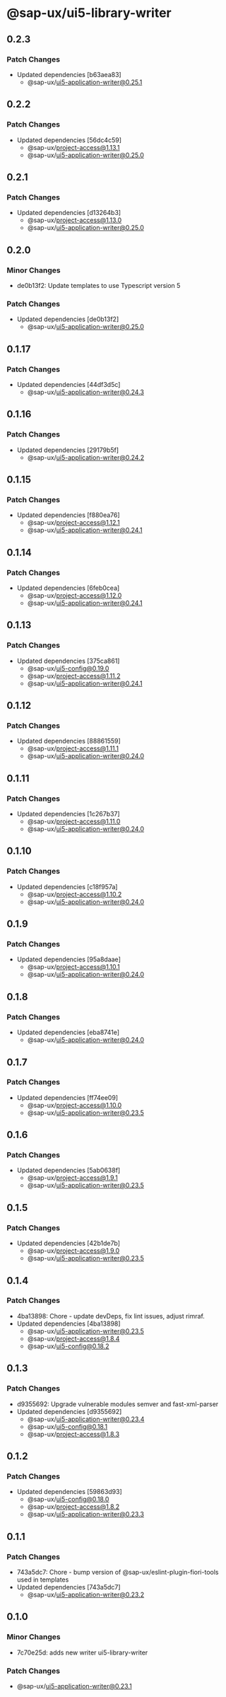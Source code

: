 # @sap-ux/ui5-library-writer

## 0.2.3

### Patch Changes

-   Updated dependencies [b63aea83]
    -   @sap-ux/ui5-application-writer@0.25.1

## 0.2.2

### Patch Changes

-   Updated dependencies [56dc4c59]
    -   @sap-ux/project-access@1.13.1
    -   @sap-ux/ui5-application-writer@0.25.0

## 0.2.1

### Patch Changes

-   Updated dependencies [d13264b3]
    -   @sap-ux/project-access@1.13.0
    -   @sap-ux/ui5-application-writer@0.25.0

## 0.2.0

### Minor Changes

-   de0b13f2: Update templates to use Typescript version 5

### Patch Changes

-   Updated dependencies [de0b13f2]
    -   @sap-ux/ui5-application-writer@0.25.0

## 0.1.17

### Patch Changes

-   Updated dependencies [44df3d5c]
    -   @sap-ux/ui5-application-writer@0.24.3

## 0.1.16

### Patch Changes

-   Updated dependencies [29179b5f]
    -   @sap-ux/ui5-application-writer@0.24.2

## 0.1.15

### Patch Changes

-   Updated dependencies [f880ea76]
    -   @sap-ux/project-access@1.12.1
    -   @sap-ux/ui5-application-writer@0.24.1

## 0.1.14

### Patch Changes

-   Updated dependencies [6feb0cea]
    -   @sap-ux/project-access@1.12.0
    -   @sap-ux/ui5-application-writer@0.24.1

## 0.1.13

### Patch Changes

-   Updated dependencies [375ca861]
    -   @sap-ux/ui5-config@0.19.0
    -   @sap-ux/project-access@1.11.2
    -   @sap-ux/ui5-application-writer@0.24.1

## 0.1.12

### Patch Changes

-   Updated dependencies [88861559]
    -   @sap-ux/project-access@1.11.1
    -   @sap-ux/ui5-application-writer@0.24.0

## 0.1.11

### Patch Changes

-   Updated dependencies [1c267b37]
    -   @sap-ux/project-access@1.11.0
    -   @sap-ux/ui5-application-writer@0.24.0

## 0.1.10

### Patch Changes

-   Updated dependencies [c18f957a]
    -   @sap-ux/project-access@1.10.2
    -   @sap-ux/ui5-application-writer@0.24.0

## 0.1.9

### Patch Changes

-   Updated dependencies [95a8daae]
    -   @sap-ux/project-access@1.10.1
    -   @sap-ux/ui5-application-writer@0.24.0

## 0.1.8

### Patch Changes

-   Updated dependencies [eba8741e]
    -   @sap-ux/ui5-application-writer@0.24.0

## 0.1.7

### Patch Changes

-   Updated dependencies [ff74ee09]
    -   @sap-ux/project-access@1.10.0
    -   @sap-ux/ui5-application-writer@0.23.5

## 0.1.6

### Patch Changes

-   Updated dependencies [5ab0638f]
    -   @sap-ux/project-access@1.9.1
    -   @sap-ux/ui5-application-writer@0.23.5

## 0.1.5

### Patch Changes

-   Updated dependencies [42b1de7b]
    -   @sap-ux/project-access@1.9.0
    -   @sap-ux/ui5-application-writer@0.23.5

## 0.1.4

### Patch Changes

-   4ba13898: Chore - update devDeps, fix lint issues, adjust rimraf.
-   Updated dependencies [4ba13898]
    -   @sap-ux/ui5-application-writer@0.23.5
    -   @sap-ux/project-access@1.8.4
    -   @sap-ux/ui5-config@0.18.2

## 0.1.3

### Patch Changes

-   d9355692: Upgrade vulnerable modules semver and fast-xml-parser
-   Updated dependencies [d9355692]
    -   @sap-ux/ui5-application-writer@0.23.4
    -   @sap-ux/ui5-config@0.18.1
    -   @sap-ux/project-access@1.8.3

## 0.1.2

### Patch Changes

-   Updated dependencies [59863d93]
    -   @sap-ux/ui5-config@0.18.0
    -   @sap-ux/project-access@1.8.2
    -   @sap-ux/ui5-application-writer@0.23.3

## 0.1.1

### Patch Changes

-   743a5dc7: Chore - bump version of @sap-ux/eslint-plugin-fiori-tools used in templates
-   Updated dependencies [743a5dc7]
    -   @sap-ux/ui5-application-writer@0.23.2

## 0.1.0

### Minor Changes

-   7c70e25d: adds new writer ui5-library-writer

### Patch Changes

-   @sap-ux/ui5-application-writer@0.23.1
